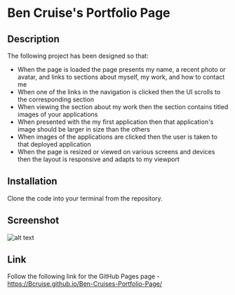 # Ben Cruise's Portfolio Page

## Description

The following project has been designed so that:

* When the page is loaded the page presents my name, a recent photo or avatar, and links to sections about myself, my work, and how to contact me
* When one of the links in the navigation is clicked then the UI scrolls to the corresponding section
* When viewing the section about my work then the section contains titled images of your applications
* When presented with the my first application then that application's image should be larger in size than the others
* When images of the applications are clicked then the user is taken to that deployed application
* When the page is resized or viewed on various screens and devices then the layout is responsive and adapts to my viewport

## Installation

Clone the code into your terminal from the repository.

## Screenshot

<!-- wrong -->
![alt text](https://github.com/Bcruise/Ben-Cruises-Portfolio-Page/blob/main/images/01-css-challenge-demo.gif)

## Link
<!-- wrong -->
Follow the following link for the GitHub Pages page - https://Bcruise.github.io/Ben-Cruises-Portfolio-Page/